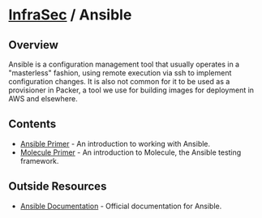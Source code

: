 # [InfraSec](../README.md) / Ansible

## Overview

Ansible is a configuration management tool that usually operates in a "masterless" fashion, using remote execution via
ssh to implement configuration changes. It is also not common for it to be used as a provisioner in Packer, a tool we
use for building images for deployment in AWS and elsewhere.

## Contents

* [Ansible Primer](./ansible-primer.md) - An introduction to working with Ansible.
* [Molecule Primer](./molecule-primer.md) - An introduction to Molecule, the Ansible testing framework.

## Outside Resources

* [Ansible Documentation](https://docs.ansible.com) - Official documentation for Ansible.
